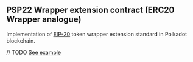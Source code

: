## PSP22 Wrapper extension contract (ERC20 Wrapper analogue)

Implementation of [EIP-20](https://eips.ethereum.org/EIPS/eip-20) token wrapper extension standard in Polkadot blockchain.

// TODO
[See example](https://supercolony-net.github.io/openbrush-contracts/smart-contracts/psp22)
